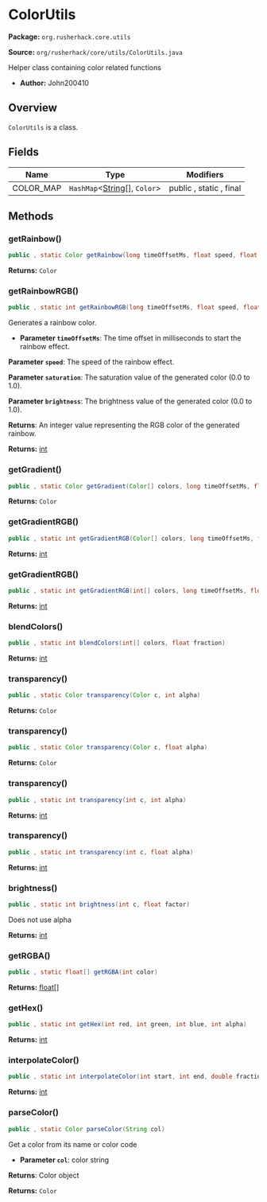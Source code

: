 # ColorUtils

**Package:** `org.rusherhack.core.utils`

**Source:** `org/rusherhack/core/utils/ColorUtils.java`

Helper class containing color related functions
* **Author:** John200410



## Overview

`ColorUtils` is a class.

## Fields

| Name | Type | Modifiers |
|------|------|----------|
| COLOR_MAP | `HashMap`<[String](https://docs.oracle.com/en/java/javase/21/docs/api/java.base/java/lang/String.html)[], `Color`> | public , static , final |


## Methods

### getRainbow()

```java
public , static Color getRainbow(long timeOffsetMs, float speed, float saturation, float brightness)
```

**Returns:** `Color`

### getRainbowRGB()

```java
public , static int getRainbowRGB(long timeOffsetMs, float speed, float saturation, float brightness)
```

Generates a rainbow color.
* **Parameter `timeOffsetMs`**: The time offset in milliseconds to start the rainbow effect.


**Parameter `speed`**: The speed of the rainbow effect.


**Parameter `saturation`**: The saturation value of the generated color (0.0 to 1.0).


**Parameter `brightness`**: The brightness value of the generated color (0.0 to 1.0).


**Returns**: An integer value representing the RGB color of the generated rainbow.



**Returns:** [int](https://docs.oracle.com/en/java/javase/21/docs/api/java.base/java/lang/Integer.html)

### getGradient()

```java
public , static Color getGradient(Color[] colors, long timeOffsetMs, float speed)
```

**Returns:** `Color`

### getGradientRGB()

```java
public , static int getGradientRGB(Color[] colors, long timeOffsetMs, float speed)
```

**Returns:** [int](https://docs.oracle.com/en/java/javase/21/docs/api/java.base/java/lang/Integer.html)

### getGradientRGB()

```java
public , static int getGradientRGB(int[] colors, long timeOffsetMs, float speed)
```

**Returns:** [int](https://docs.oracle.com/en/java/javase/21/docs/api/java.base/java/lang/Integer.html)

### blendColors()

```java
public , static int blendColors(int[] colors, float fraction)
```

**Returns:** [int](https://docs.oracle.com/en/java/javase/21/docs/api/java.base/java/lang/Integer.html)

### transparency()

```java
public , static Color transparency(Color c, int alpha)
```

**Returns:** `Color`

### transparency()

```java
public , static Color transparency(Color c, float alpha)
```

**Returns:** `Color`

### transparency()

```java
public , static int transparency(int c, int alpha)
```

**Returns:** [int](https://docs.oracle.com/en/java/javase/21/docs/api/java.base/java/lang/Integer.html)

### transparency()

```java
public , static int transparency(int c, float alpha)
```

**Returns:** [int](https://docs.oracle.com/en/java/javase/21/docs/api/java.base/java/lang/Integer.html)

### brightness()

```java
public , static int brightness(int c, float factor)
```

Does not use alpha

**Returns:** [int](https://docs.oracle.com/en/java/javase/21/docs/api/java.base/java/lang/Integer.html)

### getRGBA()

```java
public , static float[] getRGBA(int color)
```

**Returns:** [float](https://docs.oracle.com/en/java/javase/21/docs/api/java.base/java/lang/Float.html)[]

### getHex()

```java
public , static int getHex(int red, int green, int blue, int alpha)
```

**Returns:** [int](https://docs.oracle.com/en/java/javase/21/docs/api/java.base/java/lang/Integer.html)

### interpolateColor()

```java
public , static int interpolateColor(int start, int end, double fraction)
```

**Returns:** [int](https://docs.oracle.com/en/java/javase/21/docs/api/java.base/java/lang/Integer.html)

### parseColor()

```java
public , static Color parseColor(String col)
```

Get a color from its name or color code
* **Parameter `col`**: color string


**Returns**: Color object



**Returns:** `Color`

